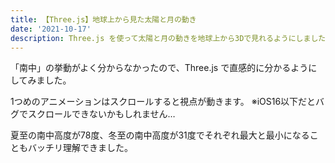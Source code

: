 ```yaml
---
title: 【Three.js】地球上から見た太陽と月の動き
date: '2021-10-17'
description: Three.js を使って太陽と月の動きを地球上から3Dで見れるようにしました
---
```


「南中」の挙動がよく分からなかったので、Three.js で直感的に分かるようにしてみました。

1つめのアニメーションはスクロールすると視点が動きます。
※iOS16以下だとバグでスクロールできないかもしれません…

<!-- https://bugs.webkit.org/show_bug.cgi?id=248119 -->

夏至の南中高度が78度、冬至の南中高度が31度でそれぞれ最大と最小になることもバッチリ理解できました。

<br>
<meridian-passage></meridian-passage>
<br>
